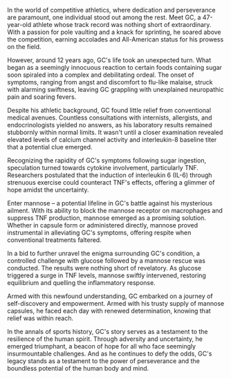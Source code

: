 In the world of competitive athletics, where dedication and perseverance are paramount, one individual stood out among the rest. Meet GC, a 47-year-old athlete whose track record was nothing short of extraordinary. With a passion for pole vaulting and a knack for sprinting, he soared above the competition, earning accolades and All-American status for his prowess on the field.

However, around 12 years ago, GC's life took an unexpected turn. What began as a seemingly innocuous reaction to certain foods containing sugar soon spiraled into a complex and debilitating ordeal. The onset of symptoms, ranging from angst and discomfort to flu-like malaise, struck with alarming swiftness, leaving GC grappling with unexplained neuropathic pain and soaring fevers.

Despite his athletic background, GC found little relief from conventional medical avenues. Countless consultations with internists, allergists, and endocrinologists yielded no answers, as his laboratory results remained stubbornly within normal limits. It wasn't until a closer examination revealed elevated levels of calcium channel activity and interleukin-8 baseline titer that a potential clue emerged.

Recognizing the rapidity of GC's symptoms following sugar ingestion, speculation turned towards cytokine involvement, particularly TNF. Researchers postulated that the induction of interleukin 6 (IL-6) through strenuous exercise could counteract TNF's effects, offering a glimmer of hope amidst the uncertainty.

Enter mannose – a potential lifeline in GC's battle against his mysterious ailment. With its ability to block the mannose receptor on macrophages and suppress TNF production, mannose emerged as a promising solution. Whether in capsule form or administered directly, mannose proved instrumental in alleviating GC's symptoms, offering respite when conventional treatments faltered.

In a bid to further unravel the enigma surrounding GC's condition, a controlled challenge with glucose followed by a mannose rescue was conducted. The results were nothing short of revelatory. As glucose triggered a surge in TNF levels, mannose swiftly intervened, restoring equilibrium and quelling the inflammatory response.

Armed with this newfound understanding, GC embarked on a journey of self-discovery and empowerment. Armed with his trusty supply of mannose capsules, he faced each day with renewed determination, knowing that relief was within reach.

In the annals of sports history, GC's story serves as a testament to the resilience of the human spirit. Through adversity and uncertainty, he emerged triumphant, a beacon of hope for all who face seemingly insurmountable challenges. And as he continues to defy the odds, GC's legacy stands as a testament to the power of perseverance and the boundless potential of the human body and mind.